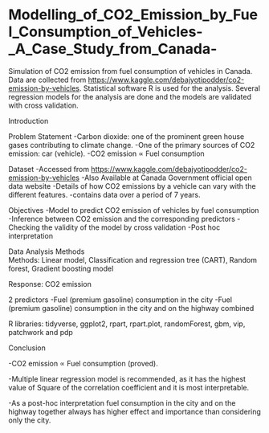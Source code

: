 # Modelling_of_CO2_Emission_by_Fuel_Consumption_of_Vehicles-_A_Case_Study_from_Canada-
Simulation of CO2 emission from fuel consumption of vehicles in Canada. Data are collected from  https://www.kaggle.com/debajyotipodder/co2-emission-by-vehicles.
Statistical software R is used for the analysis. Several regression models for the analysis are done and the models are validated with cross validation. 

Introduction

Problem Statement 
 -Carbon dioxide: one of the prominent green house gases contributing to climate change. 
 -One of the primary sources of CO2 emission: car (vehicle).
 -CO2 emission ∝ Fuel consumption 

Dataset
-Accessed from https://www.kaggle.com/debajyotipodder/co2-emission-by-vehicles 
-Also Available at Canada Government official open data website
-Details of how CO2 emissions by a vehicle can vary with the different features.
-contains data over a period of 7 years. 

Objectives
 -Model to predict CO2 emission of vehicles by fuel consumption 
 -Inference between CO2 emission and the corresponding predictors 
 -Checking the validity of the model by cross validation 
 -Post hoc interpretation 

Data Analysis Methods  
Methods: Linear model, Classification and regression tree (CART), Random forest, Gradient boosting model 

Response: CO2 emission

2 predictors
    -Fuel (premium gasoline) consumption in the city 
    -Fuel (premium gasoline) consumption in the city and on the highway combined
    
R libraries: tidyverse, ggplot2, rpart, rpart.plot, randomForest, gbm, vip, patchwork and pdp 

Conclusion

-CO2 emission ∝ Fuel consumption (proved).

 -Multiple linear regression model is recommended, as it has the highest value of Square of the correlation coefficient and it is most interpretable.
 
 -As a post-hoc interpretation fuel consumption in the city and on the highway together always has higher effect and importance than considering only the city.




